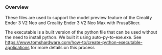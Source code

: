 ### Overview
These files are used to support the model preview feature of the Creality Ender 3 V2 Neo and Creality Ender 3 V2 Neo Max with PrusaSlicer.

The executable is a built version of the python file that can be used without the need to install python. We built it using auto-py-to-exe.exe.  See https://www.tomshardware.com/how-to/create-python-executable-applications for more details on this process
